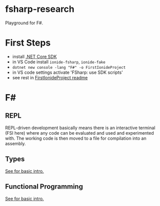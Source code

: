 # fsharp-research

Playground for F#.

# First Steps

- install [.NET Core SDK](https://dotnet.microsoft.com/download)
- in VS Code install `ionide-fsharp`, `ionide-fake`
- `dotnet new console -lang "F#" -o FirstIonideProject`
- in VS code settings activate 'FSharp: use SDK scripts'
- see rest in [FirstIonideProject readme](./FirstIonideProject/README.md)

# F#

## REPL

REPL-driven development basically means there is an interactive terminal (FSI here) where any code can be evaluated and used and experimented with. The working code is then moved to a file for compilation into an assembly.

## Types

[See for basic intro.](./fsharp-intro-types.md)

## Functional Programming

[See for basic intro.](./fsharp-fp.md)
